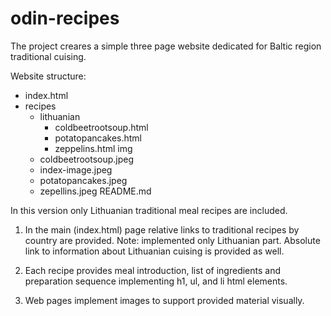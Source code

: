 # odin-recipes
The project creares a simple three page website 
dedicated for Baltic region traditional cuising.

Website structure:
  - index.html
  - recipes
    - lithuanian
      - coldbeetrootsoup.html
      - potatopancakes.html
      - zeppelins.html
  img
    - coldbeetrootsoup.jpeg
    - index-image.jpeg
    - potatopancakes.jpeg
    - zepellins.jpeg
  README.md

In this version only Lithuanian traditional meal
recipes are included.

1)  In the main (index.html) page relative links to 
    traditional recipes by country are provided.
    Note: implemented only Lithuanian part.
    Absolute link to information about Lithuanian
    cuising is provided as well.

2)  Each recipe provides meal introduction, 
    list of ingredients and preparation sequence 
    implementing h1, ul, and li html elements.

3)  Web pages implement images to support provided
    material visually.


